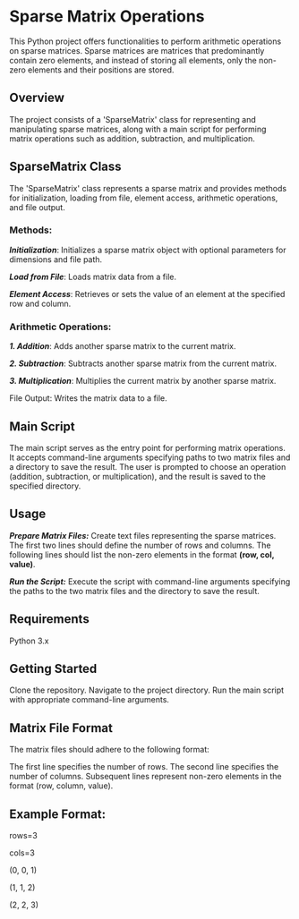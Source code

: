 # **Sparse Matrix Operations**

This Python project offers functionalities to perform arithmetic operations on sparse matrices. Sparse matrices are matrices that predominantly contain zero elements, and instead of storing all elements, only the non-zero elements and their positions are stored.

## **Overview**

The project consists of a 'SparseMatrix' class for representing and manipulating sparse matrices, along with a main script for performing matrix operations such as addition, subtraction, and multiplication.

## **SparseMatrix Class**

The 'SparseMatrix' class represents a sparse matrix and provides methods for initialization, loading from file, element access, arithmetic operations, and file output.

### **Methods:**

***Initialization***: Initializes a sparse matrix object with optional parameters for dimensions and file path.

***Load from File***: Loads matrix data from a file.

***Element Access***: Retrieves or sets the value of an element at the specified row and column.

### **Arithmetic Operations**:

***1. Addition***: Adds another sparse matrix to the current matrix.

***2. Subtraction***: Subtracts another sparse matrix from the current matrix.

***3. Multiplication***: Multiplies the current matrix by another sparse matrix.

File Output: Writes the matrix data to a file.

## **Main Script**

The main script serves as the entry point for performing matrix operations. It accepts command-line arguments specifying paths to two matrix files and a directory to save the result. The user is prompted to choose an operation (addition, subtraction, or multiplication), and the result is saved to the specified directory.

## **Usage**

***Prepare Matrix Files:*** Create text files representing the sparse matrices. The first two lines should define the number of rows and columns. The following lines should list the non-zero elements in the format **(row, col, value)**.

***Run the Script:*** Execute the script with command-line arguments specifying the paths to the two matrix files and the directory to save the result.

## **Requirements**

Python 3.x

## **Getting Started**

Clone the repository.
Navigate to the project directory.
Run the main script with appropriate command-line arguments.

## **Matrix File Format**

The matrix files should adhere to the following format:

The first line specifies the number of rows.
The second line specifies the number of columns.
Subsequent lines represent non-zero elements in the format (row, column, value).

## **Example Format:**


rows=3

cols=3

(0, 0, 1)

(1, 1, 2)

(2, 2, 3)
